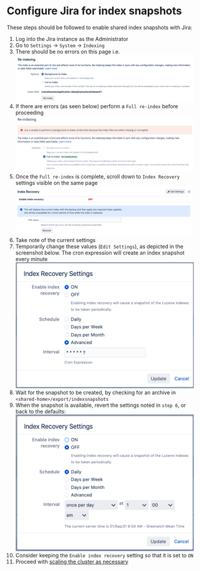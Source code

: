 # Configure Jira for index snapshots

These steps should be followed to enable shared index snapshots with Jira:

1. Log into the Jira instance as the Administrator
1. Go to `Settings` -> `System` -> `Indexing`
1. There should be no errors on this page i.e.
![good-index](../../assets/images/good-index.png)
1.  If there are errors (as seen below) perform a `Full re-index` before proceeding
![bad-index](../../assets/images/bad-index.png)
1. Once the `Full re-index` is complete, scroll down to `Index Recovery` settings visible on the same page
![index-recovery-settings](../../assets/images/index-recovery-settings.png)
1. Take note of the current settings
1. Temporarily change these values (`Edit Settings`), as depicted in the screenshot below. The cron expression will create an index snapshot every minute
![edit-index-recovery-settings](../../assets/images/edit-index-recovery-settings.png)
1. Wait for the snapshot to be created, by checking for an archive in `<shared-home>/export/indexsnapshots`
1. When the snapshot is available, revert the settings noted in `step 6`, or back to the defaults:
![default-index-recovery-settings](../../assets/images/default-index-recovery-settings.png)
1. Consider keeping the `Enable index recovery` setting so that it is set to `ON`
1. Proceed with [scaling the cluster as necessary](RESOURCE_SCALING.md#horizontal-scaling-adding-pods)